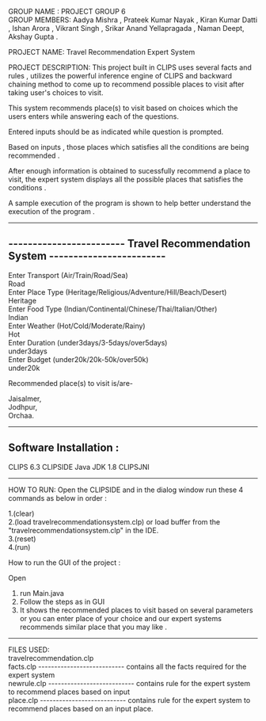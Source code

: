 GROUP NAME : PROJECT GROUP 6  
GROUP MEMBERS: Aadya Mishra , Prateek Kumar Nayak , Kiran Kumar Datti , Ishan Arora , Vikrant Singh , Srikar Anand Yellapragada , Naman Deept, Akshay Gupta .   

PROJECT NAME: Travel Recommendation Expert System  

PROJECT DESCRIPTION: 
This project built in CLIPS uses several facts and rules , utilizes the powerful inference engine of CLIPS and backward chaining method to 
come up to recommend possible places to visit after taking user's choices to visit.


This system recommends place(s) to visit based on choices which the users enters while answering each of the questions.

Entered inputs should be as indicated while question is prompted.

Based on inputs , those places which satisfies all the conditions are being recommended .

After enough information is obtained to sucessfully recommend a place to visit, the expert system displays all the possible places that satisfies the conditions .

A sample execution of the program is shown to help better understand the execution of the program .

------------------------------------------------------------------------------
------------------------ Travel Recommendation System ------------------------
------------------------------------------------------------------------------

Enter Transport            (Air/Train/Road/Sea)  
Road  
Enter Place Type            (Heritage/Religious/Adventure/Hill/Beach/Desert)  
Heritage  
Enter Food Type            (Indian/Continental/Chinese/Thai/Italian/Other)  
Indian  
Enter Weather             (Hot/Cold/Moderate/Rainy)  
Hot  
Enter Duration            (under3days/3-5days/over5days)  
under3days  
Enter Budget              (under20k/20k-50k/over50k)  
under20k  

  
Recommended place(s) to visit is/are-  

Jaisalmer,   
Jodhpur,  
Orchaa. 

------------------------------------------------------------------------------
Software Installation :
------------------------------------------------------------------------------

CLIPS 6.3
CLIPSIDE
Java JDK 1.8
CLIPSJNI

 
----------------------------------------------------------------------------------
HOW TO RUN:
Open the CLIPSIDE and in the dialog window run these 4 commands as below in order :

1.(clear)  
2.(load travelrecommendationsystem.clp) or load buffer from the "travelrecommendationsystem.clp" in the IDE.   
3.(reset)  
4.(run)  

How to run the GUI of the project :  

Open   
1. run Main.java   
2. Follow the steps as in GUI   
3. It shows the recommended places to visit based on several parameters or you can enter place of your choice and our expert systems recommends similar place that you may like .  

---------------------------------------------------------------------------------------  

FILES USED:  
travelrecommendation.clp  
facts.clp   --------------------------- contains all the facts required for the expert system  
newrule.clp --------------------------- contains rule for the expert system to recommend places based on input  
place.clp   --------------------------- contains rule for the expert system to recommend places based on an input place.  

